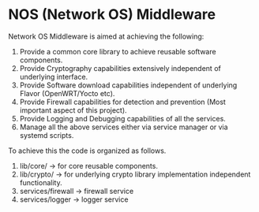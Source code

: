 # NOS (Network OS) Middleware

Network OS Middleware is aimed at achieving the following:

1. Provide a common core library to achieve reusable software components.
2. Provide Cryptography capabilities extensively independent of underlying interface.
3. Provide Software download capabilities independent of underlying Flavor (OpenWRT/Yocto etc).
4. Provide Firewall capabilities for detection and prevention (Most important aspect of this project).
5. Provide Logging and Debugging capabilities of all the services.
6. Manage all the above services either via service manager or via systemd scripts.

To achieve this the code is organized as follows.

1. lib/core/ -> for core reusable components.
2. lib/crypto/ -> for underlying crypto library implementation independent functionality.
3. services/firewall -> firewall service
4. services/logger -> logger service

